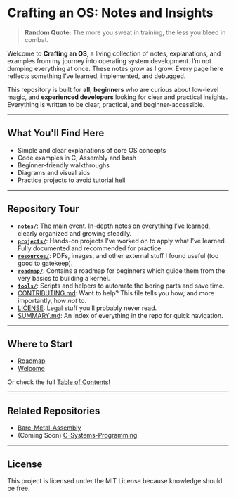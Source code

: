 # Crafting an OS: Notes and Insights

> **Random Quote:** The more you sweat in training, the less you bleed in combat.

Welcome to **Crafting an OS**, a living collection of notes, explanations, and examples from my journey into operating system development. I’m not dumping everything at once. These notes grow as I grow. Every page here reflects something I’ve learned, implemented, and debugged.

This repository is built for **all**; **beginners** who are curious about low-level magic, and **experienced developers** looking for clear and practical insights. Everything is written to be clear, practical, and beginner-accessible.

---

## What You'll Find Here

- Simple and clear explanations of core OS concepts
- Code examples in C, Assembly and bash
- Beginner-friendly walkthroughs
- Diagrams and visual aids
- Practice projects to avoid tutorial hell

---

## Repository Tour

- [**`notes/`**](./notes): The main event. In-depth notes on everything I’ve learned, clearly organized and growing steadily.
- [**`projects/`**](./projects): Hands-on projects I’ve worked on to apply what I’ve learned. Fully documented and recommended for practice.
- [**`resources/`**](./resources): PDFs, images, and other external stuff I found useful (too good to gatekeep).
- [**`roadmap/`**](./roadmap): Contains a roadmap for beginners which guide them from the very basics to building a kernel.
- [**`tools/`**](./tools): Scripts and helpers to automate the boring parts and save time.
- [CONTRIBUTING.md](./CONTRIBUTING.md): Want to help? This file tells you how; and more importantly, how *not* to.
- [LICENSE](./LICENSE): Legal stuff you’ll probably never read.
- [SUMMARY.md](./SUMMARY.md): An index of everything in the repo for quick navigation.

---

## Where to Start

- [Roadmap](roadmap/README.md)
- [Welcome](notes/README.md)

Or check the full [Table of Contents](SUMMARY.md)!

---

## Related Repositories

+ [Bare-Metal-Assembly](https://github.com/brogrammer232/Bare-Metal-Assembly)
+ (Coming Soon) [C-Systems-Programming](#)

---

## License

This project is licensed under the MIT License because knowledge should be free.
